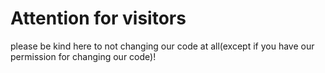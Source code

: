 # Attention for visitors
please be kind here to not changing our code at all(except if you have our permission for changing our code)! 
